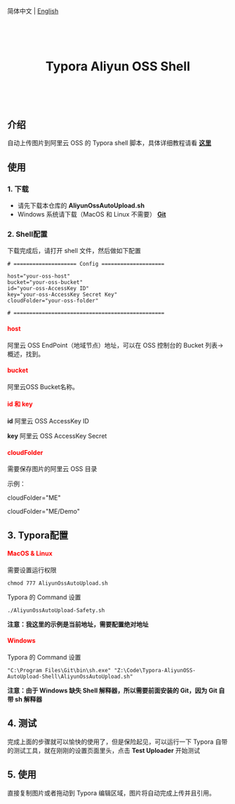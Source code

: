 简体中文 | [English](./README-EN.md)

<h1 align="center" style="margin-top:100px;margin-bottom:100px">Typora Aliyun OSS Shell</h1>


## 介绍

自动上传图片到阿里云 OSS 的 Typora shell 脚本，具体详细教程请看 [**这里**](https://lingmin.me/2020/05/08/TyporaAutoUploadShell/)



## 使用

### 1. 下载

* 请先下载本仓库的 **AliyunOssAutoUpload.sh**
* Windows 系统请下载（MacOS 和 Linux 不需要） [**Git**](https://git-scm.com/downloads)



### 2. Shell配置

下载完成后，请打开 shell 文件，然后做如下配置

```shell
# ==================== Config ====================

host="your-oss-host"
bucket="your-oss-bucket"
id="your-oss-AccessKey ID"
key="your-oss-AccessKey Secret Key"
cloudFolder="your-oss-folder"

# ================================================
```
<h4 style="color:red;">host</h4>

阿里云 OSS EndPoint（地域节点）地址，可以在 OSS 控制台的 Bucket 列表->概述，找到。

<h4 style="color:red;">bucket</h4>

阿里云OSS Bucket名称。

<h4 style="color:red;">id 和 key</h4>

**id** 阿里云 OSS AccessKey ID

**key** 阿里云 OSS AccessKey Secret


<h4 style="color:red;">cloudFolder</h4>

需要保存图片的阿里云 OSS 目录


示例：

cloudFolder="ME"

cloudFolder="ME/Demo"



## 3. Typora配置

<h4 style="color:red;">MacOS & Linux</h4>


需要设置运行权限

```shell
chmod 777 AliyunOssAutoUpload.sh
```

Typora 的 Command 设置

```shell
./AliyunOssAutoUpload-Safety.sh
```

**注意：我这里的示例是当前地址，需要配置绝对地址**



<h4 style="color:red;">Windows</h4>


Typora 的 Command 设置

```shell
"C:\Program Files\Git\bin\sh.exe" "Z:\Code\Typora-AliyunOSS-AutoUpload-Shell\AliyunOssAutoUpload.sh"
```

**注意：由于 Windows 缺失 Shell 解释器，所以需要前面安装的 Git，因为 Git 自带 sh 解释器**



## 4. 测试

完成上面的步骤就可以愉快的使用了，但是保险起见，可以运行一下 Typora 自带的测试工具，就在刚刚的设置页面里头，点击 **Test Uploader** 开始测试



## 5. 使用

直接复制图片或者拖动到 Typora 编辑区域，图片将自动完成上传并且引用。
